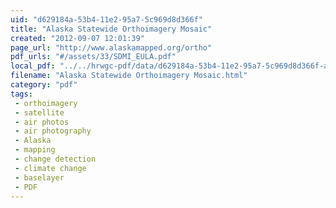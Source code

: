 ```yaml
---
uid: "d629184a-53b4-11e2-95a7-5c969d8d366f"
title: "Alaska Statewide Orthoimagery Mosaic"
created: "2012-09-07 12:01:39"
page_url: "http://www.alaskamapped.org/ortho"
pdf_urls: "#/assets/33/SDMI_EULA.pdf"
local_pdf: "../../hrwgc-pdf/data/d629184a-53b4-11e2-95a7-5c969d8d366f-alaska-statewide-orthoimagery-mosaic.pdf"
filename: "Alaska Statewide Orthoimagery Mosaic.html"
category: "pdf"
tags: 
 - orthoimagery
 - satellite
 - air photos
 - air photography
 - Alaska
 - mapping
 - change detection
 - climate change
 - baselayer
 - PDF
---
```

